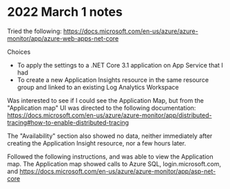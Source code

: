 # 2022 March 1 notes
Tried the following:
https://docs.microsoft.com/en-us/azure/azure-monitor/app/azure-web-apps-net-core

Choices
- To apply the settings to a .NET Core 3.1 application on App Service that I had
- To create a new Application Insights resource in the same resource group and linked to an existing Log Analytics Workspace

Was interested to see if I could see the Application Map, but from the "Application map" UI was directed to the following documentation:
https://docs.microsoft.com/en-us/azure/azure-monitor/app/distributed-tracing#how-to-enable-distributed-tracing

The "Availability" section also showed no data, neither immediately after creating the Application Insight resource, nor a few hours later.

Followed the following instructions, and was able to view the Application map. The Application map showed calls to Azure SQL, login.microsoft.com, and 
https://docs.microsoft.com/en-us/azure/azure-monitor/app/asp-net-core
